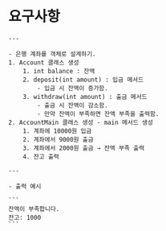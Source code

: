 # 요구사항
    
    ---
    
    - 은행 계좌를 객체로 설계하기.
    1. Account 클래스 생성
        1. int balance : 잔액
        2. deposit(int amount) : 입금 메서드
            - 입금 시 잔액이 증가함.
        3. withdraw(int amount) : 출금 메서드
            - 출금 시 잔액이 감소함.
            - 만약 잔액이 부족하면 잔액 부족을 출력함.
    2. AccountMain 클래스 생성 - main 메서드 생성
        1. 계좌에 10000원 입금
        2. 계좌에서 9000원 출금
        3. 계좌에서 2000원 출금 → 잔액 부족 출력
        4. 잔고 출력
    
    ---
    
    - 출력 예시
    
    ```
    잔액이 부족합니다.
    잔고: 1000
    ```
